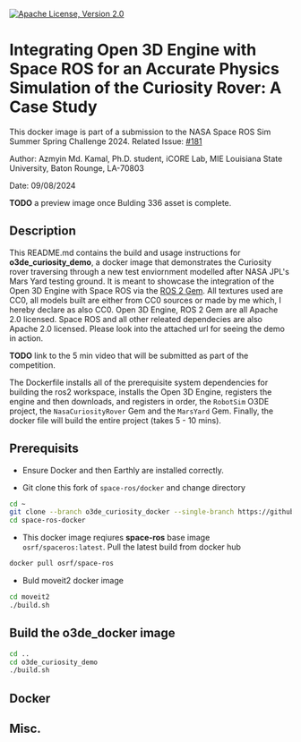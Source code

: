 [![Apache License, Version 2.0][apache_shield]][apache]

# Integrating Open 3D Engine with Space ROS for an Accurate Physics Simulation of the Curiosity Rover: A Case Study

This docker image is part of a submission to the NASA Space ROS Sim Summer Spring Challenge 2024.
Related Issue: [#181](https://github.com/space-ros/docker/issues/181)

Author: Azmyin Md. Kamal, 
Ph.D. student, iCORE Lab, MIE
Louisiana State University,
Baton Rounge, LA-70803

Date: 09/08/2024


**TODO** a preview image once Bulding 336 asset is complete.

## Description

This README.md contains the build and usage instructions for **o3de_curiosity_demo**, a docker image that demonstrates the Curiosity rover traversing through a new test enviornment modelled after NASA JPL's Mars Yard testing ground. It is meant to showcase the integration of the Open 3D Engine with Space ROS via the [ROS 2 Gem](). All textures used are CC0, all models built are either from CC0 sources or made by me which, I hereby declare as also CC0. Open 3D Engine, ROS 2 Gem are all Apache 2.0 licensed. Space ROS and all other releated dependecies are also Apache 2.0 licensed. Please look into the attached url for seeing the demo in action.

**TODO** link to the 5 min video that will be submitted as part of the competition.


The Dockerfile installs all of the prerequisite system dependencies for building the ros2 workspace, installs the Open 3D Engine, registers the engine and then downloads, and registers in order, the ```RobotSim``` O3DE project, the ```NasaCuriosityRover``` Gem and the ```MarsYard``` Gem. Finally, the docker file will build the entire project (takes 5 - 10 mins).

## Prerequisits

* Ensure Docker and then Earthly are installed correctly.

* Git clone this fork of ```space-ros/docker``` and change directory

```bash
cd ~
git clone --branch o3de_curiosity_docker --single-branch https://github.com/Mechazo11/space-ros-docker.git
cd space-ros-docker
```

* This docker image reqiures **space-ros** base image ```osrf/spaceros:latest```. Pull the latest build from docker hub

```bash
docker pull osrf/space-ros
```

* Buld moveit2 docker image

```bash
cd moveit2
./build.sh
```

## Build the o3de_docker image

```bash
cd ..
cd o3de_curiosity_demo
./build.sh
```

## Docker

## Misc.
[apache]: https://opensource.org/licenses/Apache-2.0
[apache_shield]: https://img.shields.io/badge/License-Apache_2.0-blue.svg